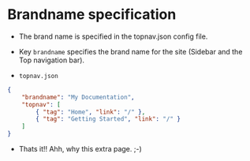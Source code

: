 # Brandname specification

* The brand name is specified in the topnav.json config file. 


* Key `brandname` specifies the brand name for the site (Sidebar and the Top navigation bar).


* `topnav.json`

```json
{
    "brandname": "My Documentation",
    "topnav": [
        { "tag": "Home", "link": "/" },
        { "tag": "Getting Started", "link": "/" }
    ]
}
```

* Thats it!! Ahh, why this extra page. ;-)